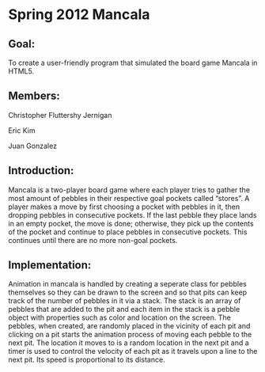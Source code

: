 Spring 2012 Mancala
===================

**Goal:**
---------

To create a user-friendly program that simulated the board game Mancala in HTML5.

**Members:**
------------

Christopher Fluttershy Jernigan

Eric Kim

Juan Gonzalez

**Introduction:**
-----------------

Mancala is a two-player board game where each player tries to gather the most amount of pebbles in their respective goal pockets called “stores”. A player makes a move by first choosing a pocket with pebbles in it, then dropping pebbles in consecutive pockets. If the last pebble they place lands in an empty pocket, the move is done; otherwise, they pick up the contents of the pocket and continue to place pebbles in consecutive pockets. This continues until there are no more non-goal pockets.

**Implementation:**
-------------------

Animation in mancala is handled by creating a seperate class for pebbles themselves so they can be drawn to the screen and so that pits can keep track of the number of pebbles in it via a stack. The stack is an array of pebbles that are added to the pit and each item in the stack is a pebble object with properties such as color and location on the screen. The pebbles, when created, are randomly placed in the vicinity of each pit and clicking on a pit starts the animation process of moving each pebble to the next pit. The location it moves to is a random location in the next pit and a timer is used to control the velocity of each pit as it travels upon a line to the next pit. Its speed is proportional to its distance.

